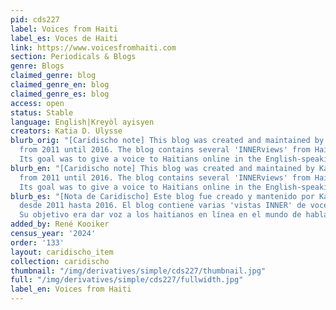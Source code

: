 ```yaml
---
pid: cds227
label: Voices from Haiti
label_es: Voces de Haiti
link: https://www.voicesfromhaiti.com
section: Periodicals & Blogs
genre: Blogs
claimed_genre: blog
claimed_genre_en: blog
claimed_genre_es: blog
access: open
status: Stable
language: English|Kreyòl ayisyen
creators: Katia D. Ulysse
blurb_orig: "[Caridischo note] This blog was created and maintained by Katia D. Ulysse
  from 2011 until 2016. The blog contains several 'INNERviews' from Haitian voices.
  Its goal was to give a voice to Haitians online in the English-speaking world. "
blurb_en: "[Caridischo note] This blog was created and maintained by Katia D. Ulysse
  from 2011 until 2016. The blog contains several 'INNERviews' from Haitian voices.
  Its goal was to give a voice to Haitians online in the English-speaking world. "
blurb_es: "[Nota de Caridischo] Este blog fue creado y mantenido por Katia D. Ulysse
  desde 2011 hasta 2016. El blog contiene varias 'vistas INNER' de voces haitianas.
  Su objetivo era dar voz a los haitianos en línea en el mundo de habla inglesa. "
added_by: René Kooiker
census_year: '2024'
order: '133'
layout: caridischo_item
collection: caridischo
thumbnail: "/img/derivatives/simple/cds227/thumbnail.jpg"
full: "/img/derivatives/simple/cds227/fullwidth.jpg"
label_en: Voices from Haiti
---
```

